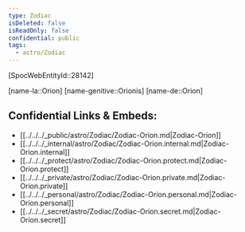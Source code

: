 ```yaml
---
type: Zodiac
isDeleted: false
isReadOnly: false
confidential: public
tags:
  - astro/Zodiac
---
```


[SpocWebEntityId::28142]



[name-la::Orion]
[name-genitive::Orionis]
[name-de::Orion]


## Confidential Links & Embeds: 
- [[../../../_public/astro/Zodiac/Zodiac-Orion.md|Zodiac-Orion]] 
- [[../../../_internal/astro/Zodiac/Zodiac-Orion.internal.md|Zodiac-Orion.internal]] 
- [[../../../_protect/astro/Zodiac/Zodiac-Orion.protect.md|Zodiac-Orion.protect]] 
- [[../../../_private/astro/Zodiac/Zodiac-Orion.private.md|Zodiac-Orion.private]] 
- [[../../../_personal/astro/Zodiac/Zodiac-Orion.personal.md|Zodiac-Orion.personal]] 
- [[../../../_secret/astro/Zodiac/Zodiac-Orion.secret.md|Zodiac-Orion.secret]] 
